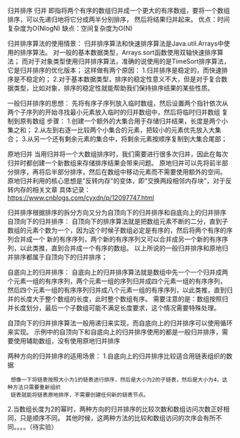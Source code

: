 归并排序
    归并 即指将两个有序的数组归并成一个更大的有序数组，要将一个数组排序，可以先递归地将它分成两半分别排序，
    然后将结果归并起来。
    优点：时间复杂度为O(NlogN)
    缺点：空间复杂度为O(N)

  归并排序算法的使用情景：
    归并排序算法和快速排序算法是Java.util.Arrays中使用的排序算法。
    对一般的基本数据类型，Arrays.sort函数使用双轴快速排序算法；
    而对于对象类型使用归并排序算法，准确的说使用的是TimeSort排序算法，它是归并排序的优化版本；
    这样做有两个原因：
    1.归并排序是稳定的，而快速排序是不稳定的；
    2.对于基本数据类型，排序的稳定性意义不大，但是对于复合数据类型，比如对象，排序的稳定性就能帮助我们保持排序结果的某些性质。


  一般归并排序的思想：
  先将有序子序列放入临时数组，然后设置两个指针依次从两个子序列的开始寻找最小元素放入临时的归并数组中，然后将临时归并数组
  复制到原有数组
  步骤：
    1.创建一个额外的大集合用于存储归并结果，长度是两个小集之和；
    2.从左到右逐一比较两个小集合的元素，把较小的元素优先放入大集合；
    3.从另一个还有剩余元素的集合中，将剩余元素按顺序复制到大集合尾部；


  原地归并
    当用归并将一个大数组排序时，我们需要进行很多次归并，因此在每次归并时都创建一个新数组来存储排序结果会带来问题。
    原地归并可以先将前半部分排序，再将后半部分排序，然后在数组中移动元素而不需要使用额外的空间。
    原地归并利用的核心思想是"反转内存"的变体，即"交换两段相邻内存块"，对于反转内存的相关文章
    具体记录：https://www.cnblogs.com/cyxdn/p/12097747.html


  归并排序根据排序的拆分方向又分为自顶向下的归并排序和自底向上的归并排序
  自顶向下的归并排序：
    自顶向下的排序算法就是把数组元素不断的二分，直到子数组的元素个数为一个，因为这个时候子数组必定是有序的，然后将两个有序的序列合并成一个
    新的有序序列，两个新的有序序列又可以合并成另一个新的有序序列，以此类推，直到合并成一个有序的数组。
    以上所说的一般归并排序和原地归并排序都属于自顶向下的归并排序；

  自底向上的归并排序：
    自底向上的归并排序算法就是数组中先一个一个归并成两个元素一组的有序序列，两个元素一组的序列归并成四个元素一组的有序序列，
    然后四个元素一组的有序序列归并成八个元素一组的有序序列，以此类推，直到归并的长度大于整个数组的长度，此时整个数组有序。
    需要注意的是：数组按照归并长度划分，最后一个子数组可能不满足长度要求，这个情况需要特殊处理。

  自顶向下的归并排序算法一般用递归来实现，而自底向上的归并排序可以使用循环来实现。
    示例中的自顶向下和自底向上的归并排序使用的都是一般归并排序，需要使用辅助数组，没有使用原地归并排序

  两种方向的归并排序的适用场景：
  1.自底向上的归并排序比较适合用链表组织的数据

     想像一下将链表按照大小为1的链表进行排序，然后是大小为2的子链表，然后是大小为4，这种方法只需要重新组织
     链表就能将链表原地排序，不需要创建任何新的链表节点。

  2.当数组长度为2的幂时，两种方向的归并排序的比较次数和数组访问次数正好相同，只是顺序不同。
    其他时候，这两种方法的比较和数组访问的次序会有所不同。。。。（待实验）











